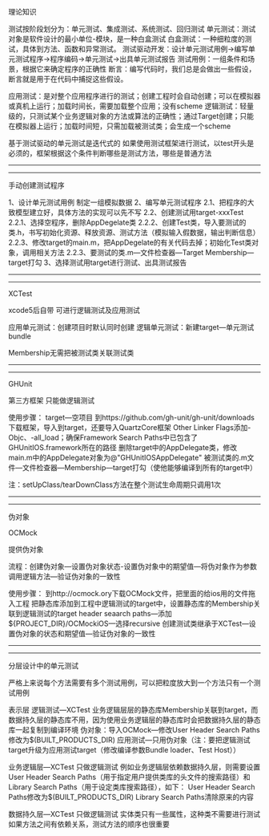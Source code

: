 

理论知识


测试按阶段划分为：单元测试、集成测试、系统测试、回归测试
单元测试：测试对象是软件设计的最小单位-模块，是一种白盒测试
白盒测试：一种细粒度的测试，具体到方法、函数和异常测试。
测试驱动开发：设计单元测试用例→编写单元测试程序→程序编码→单元测试→出具单元测试报告
测试用例：一组条件和场景，根据它来确定程序的正确性
断言：编写代码时，我们总是会做出一些假设，断言就是用于在代码中捕捉这些假设。

应用测试：是对整个应用程序进行的测试；创建工程时会自动创建；可以在模拟器或真机上运行；加载时间长，需要加载整个应用；没有scheme
逻辑测试：轻量级的，只测试某个业务逻辑对象的方法或算法的正确性；通过Target创建；只能在模拟器上运行；加载时间短，只需加载被测试类；会生成一个scheme

基于测试驱动的单元测试是迭代式的
如果使用测试框架进行测试，以test开头是必须的，框架根据这个条件判断哪些是测试方法，哪些是普通方法


************************************************************************************************************************************************
************************************************************************************************************************************************


手动创建测试程序


1、设计单元测试用例
	制定一组模拟数据
2、编写单元测试程序
	2.1、把程序的大致模型建立好，具体方法的实现可以先不写
	2.2、创建测试用target-xxxTest
			2.2.1、选择空程序，删除AppDegelate类
			2.2.2、创建Test类，导入要测试的类.h，书写初始化资源、释放资源、测试方法（模拟输入假数据，输出判断信息）
			2.2.3、修改target的main.m，把AppDegelate的有关代码去掉；初始化Test类对象，调用相关方法
			2.2.3、要测试的类.m—文件检查器—Target Membership—target打勾
3、选择测试用target进行测试、出具测试报告


************************************************************************************************************************************************
************************************************************************************************************************************************

XCTest

xcode5后自带
可进行逻辑测试及应用测试

应用单元测试：创建项目时默认同时创建
逻辑单元测试：新建target—单元测试bundle

Membership无需把被测试类关联测试类


************************************************************************************************************************************************
************************************************************************************************************************************************

GHUnit

第三方框架
只能做逻辑测试

使用步骤：
target—空项目
到https://github.com/gh-unit/gh-unit/downloads下载框架，导入到target，还要导入QuartzCore框架
Other Linker Flags添加-Objc、-all_load；确保Framework Search Paths中已包含了GHUnitIOS.framework所在的路径
删除target中的AppDelegate类，修改main.m中的AppDelegate对象为@"GHUnitIOSAppDelegate"
被测试类的.m文件—文件检查器—Membership—target打勾（使他能够编译到所有的target中）


注：setUpClass/tearDownClass方法在整个测试生命周期只调用1次


************************************************************************************************************************************************
************************************************************************************************************************************************

伪对象

OCMock

提供伪对象

流程：创建伪对象—设置伪对象状态-设置伪对象中的期望值—将伪对象作为参数调用逻辑方法—验证伪对象的一致性

使用步骤：
到http://ocmock.ory下载OCMock文件，把里面的给ios用的文件拖入工程
把静态库添加到工程中逻辑测试的target中，设置静态库的Membership关联到逻辑测试的target
header seaarch paths—添加${PROJECT_DIR}/OCMockiOS—选择recursive
创建测试类继承于XCTest—设置伪对象的状态和期望值—验证伪对象的一致性

************************************************************************************************************************************************
************************************************************************************************************************************************

分层设计中的单元测试

严格上来说每个方法需要有多个测试用例，可以把粒度放大到一个方法只有一个测试用例


表示层
逻辑测试—XCTest
业务逻辑层层的静态库Membership关联到target，而数据持久层的静态库不用，因为使用业务逻辑层的静态库时会把数据持久层的静态库一起复制到编译环境
伪对象：导入OCMock—修改User Header Search Paths修改为$(BUILT_PRODUCTS_DIR)
应用测试—只用伪对象（注：要把逻辑测试target升级为应用测试target（修改编译参数Bundle loader、Test Host））



业务逻辑层—XCTest
只做逻辑测试
例如业务逻辑层依赖数据持久层，则需要设置User Header Search Paths（用于指定用户提供类库的头文件的搜索路径）和Library Search Paths（用于设定类库搜索路径），如下：
User Header Search Paths修改为$(BUILT_PRODUCTS_DIR)
Library Search Paths清除原来的内容



数据持久层—XCTest
只做逻辑测试
实体类只有一些属性，这种类不需要进行测试
如果方法之间有依赖关系，测试方法的顺序也很重要
